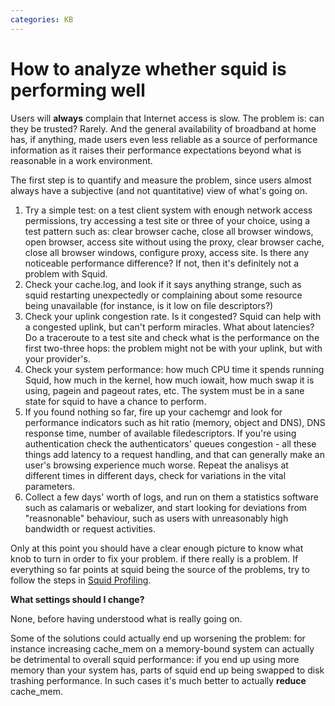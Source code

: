 ```yaml
---
categories: KB
---
```

# How to analyze whether squid is performing well

Users will **always** complain that Internet access is slow. The problem
is: can they be trusted? Rarely. And the general availability of
broadband at home has, if anything, made users even less reliable as a
source of performance information as it raises their performance
expectations beyond what is reasonable in a work environment.

The first step is to quantify and measure the problem, since users
almost always have a subjective (and not quantitative) view of what's
going on.

1. Try a simple test: on a test client system with enough network
    access permissions, try accessing a test site or three of your
    choice, using a test pattern such as: clear browser cache, close all
    browser windows, open browser, access site without using the proxy,
    clear browser cache, close all browser windows, configure proxy,
    access site. Is there any noticeable performance difference? If not,
    then it's definitely not a problem with Squid.
1. Check your cache.log, and look if it says anything strange, such as
    squid restarting unexpectedly or complaining about some resource
    being unavailable (for instance, is it low on file descriptors?)
1. Check your uplink congestion rate. Is it congested? Squid can help
    with a congested uplink, but can't perform miracles. What about
    latencies? Do a traceroute to a test site and check what is the
    performance on the first two-three hops: the problem might not be
    with your uplink, but with your provider's.
1. Check your system performance: how much CPU time it spends running
    Squid, how much in the kernel, how much iowait, how much swap it is
    using, pagein and pageout rates, etc. The system must be in a sane
    state for squid to have a chance to perform.
1. If you found nothing so far, fire up your cachemgr and look for
    performance indicators such as hit ratio (memory, object and DNS),
    DNS response time, number of available filedescriptors. If you're
    using authentication check the authenticators' queues congestion -
    all these things add latency to a request handling, and that can
    generally make an user's browsing experience much worse.
    Repeat the analisys at different times in different days, check for
    variations in the vital parameters.
1. Collect a few days' worth of logs, and run on them a statistics
    software such as calamaris or webalizer, and start looking for
    deviations from "reasnonable" behaviour, such as users with
    unreasonably high bandwidth or request activities.

Only at this point you should have a clear enough picture to know what
knob to turn in order to fix your problem. if there really is a problem.
If everything so far points at squid being the source of the problems,
try to follow the steps in
[Squid Profiling](/SquidFaq/SquidProfiling).

**What settings should I change?**

None, before having understood what is really going on.

Some of the solutions could actually end up worsening the problem: for
instance increasing cache_mem on a memory-bound system can actually be
detrimental to overall squid performance: if you end up using more
memory than your system has, parts of squid end up being swapped to disk
trashing performance. In such cases it's much better to actually
**reduce** cache_mem.
